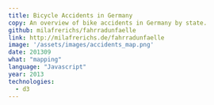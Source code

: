 ```yaml
---
title: Bicycle Accidents in Germany
copy: An overview of bike accidents in Germany by state.
github: milafrerichs/fahrradunfaelle
link: http://milafrerichs.de/fahrradunfaelle
image: '/assets/images/accidents_map.png'
date: 201309
what: "mapping"
language: "Javascript"
year: 2013
technologies:
  - d3
---
```

